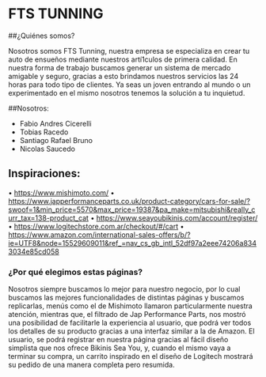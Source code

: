 # FTS TUNNING

##¿Quiénes somos?

Nosotros somos FTS Tunning, nuestra empresa se especializa en crear tu auto de ensueños mediante nuestros artí1culos de primera calidad. 
En nuestra forma de trabajo buscamos generar un sistema de mercado amigable y seguro, gracias a esto brindamos nuestros servicios las 24 horas para todo tipo de clientes. Ya seas un joven entrando al mundo o un experimentado en el mismo nosotros tenemos la solución a tu inquietud.

##Nosotros:

- Fabio Andres Cicerelli
- Tobias Racedo
- Santiago Rafael Bruno
- Nicolas Saucedo

## Inspiraciones:

•	 https://www.mishimoto.com/
•	https://www.japperformanceparts.co.uk/product-category/cars-for-sale/?swoof=1&min_price=5570&max_price=19387&pa_make=mitsubishi&really_curr_tax=138-product_cat 
•	https://www.seayoubikinis.com/account/register/ 
•	https://www.logitechstore.com.ar/checkout/#/cart 
•	https://www.amazon.com/international-sales-offers/b/?ie=UTF8&node=15529609011&ref_=nav_cs_gb_intl_52df97a2eee74206a8343034e85cd058 
### ¿Por qué elegimos estas páginas?

  Nosotros siempre buscamos lo mejor para nuestro negocio, por lo cual buscamos las mejores funcionalidades de distintas páginas y buscamos replicarlas, menús como el de Mishimoto llamaron particularmente nuestra atención, mientras que, el filtrado de Jap Performance Parts, nos mostró una posibilidad de facilitarle la experiencia al usuario, que podrá ver todos los detalles de su producto gracias a una interfaz similar a la de Amazon.  El usuario, se podrá registrar en nuestra página gracias al fácil diseño simplista que nos ofrece Bikinis Sea You, y, cuando el mismo vaya a terminar su compra, un carrito inspirado en el diseño de Logitech mostrará su pedido de una manera completa pero resumida.
